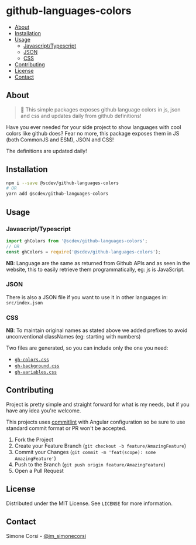 # github-languages-colors

<!-- PROJECT SHIELDS -->

<!-- ![tests](https://github.com/simonecorsi/github-languages-colors/workflows/test/badge.svg) -->

<!-- toc -->

- [About](#about)
- [Installation](#installation)
- [Usage](#usage)
  - [Javascript/Typescript](#javascripttypescript)
  - [JSON](#json)
  - [CSS](#css)
- [Contributing](#contributing)
- [License](#license)
- [Contact](#contact)

<!-- tocstop -->

## About

> 🎨 This simple packages exposes github language colors in js, json and css and updates daily from github definitions!

Have you ever needed for your side project to show languages with cool colors like github does? Fear no more, this package exposes them in JS (both CommonJS and ESM), JSON and CSS!

The definitions are updated daily!

<!-- GETTING STARTED -->

## Installation

```sh
npm i --save @scdev/github-languages-colors
# OR
yarn add @scdev/github-languages-colors
```

<!-- USAGE EXAMPLES -->

## Usage

### Javascript/Typescript

```js
import ghColors from '@scdev/github-languages-colors';
// OR
const ghColors = require('@scdev/github-languages-colors');
```

**NB**: Language are the same as returned from Github APIs and as seen in the website, this to easily retrieve them programmatically, eg: js is JavaScript.

### JSON

There is also a JSON file if you want to use it in other languages in: `src/index.json`

### CSS

**NB**: To maintain original names as stated above we added prefixes to avoid unconventional classNames (eg: starting with numbers)

Two files are generated, so you can include only the one you need:

- [`gh-colors.css`](./src/gh-colors.css)
- [`gh-background.css`](./src/gh-background.css)
- [`gh-variables.css`](./src/gh-variables.css)

<!-- CONTRIBUTING -->

## Contributing

Project is pretty simple and straight forward for what is my needs, but if you have any idea you're welcome.

This projects uses [commitlint](https://commitlint.js.org/) with Angular configuration so be sure to use standard commit format or PR won't be accepted.

1. Fork the Project
2. Create your Feature Branch (`git checkout -b feature/AmazingFeature`)
3. Commit your Changes (`git commit -m 'feat(scope): some AmazingFeature'`)
4. Push to the Branch (`git push origin feature/AmazingFeature`)
5. Open a Pull Request

<!-- LICENSE -->

## License

Distributed under the MIT License. See `LICENSE` for more information.

<!-- CONTACT -->

## Contact

Simone Corsi - [@im_simonecorsi](https://twitter.com/im_simonecorsi)
